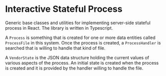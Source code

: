 # Interactive Stateful Process

Generic base classes and utilities for implementing server-side stateful process
in React. The library is written in Typescript.

A `Process` is something that is created for one or more data entities called `ProcessFile` in this
system. Once the process is created, a `ProcessHandler` is searched that is willing to handle
that kind of file.

A `VendorState` is the JSON data structure holding the current values of various aspects of the process.
An initial state is created when the process is created and it is provided by the handler willing to
handle the file.
